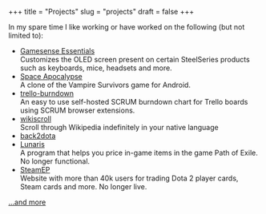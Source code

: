 +++
title = "Projects"
slug = "projects"
draft = false
+++

In my spare time I like working or have worked on the following (but not limited to):

- [Gamesense Essentials](https://github.com/mtricht/gamesense-essentials)\
Customizes the OLED screen present on certain SteelSeries products such as keyboards, mice, headsets and more.
- [Space Apocalypse](https://play.google.com/store/apps/details?id=dev.tricht.space_apocalypse&hl=en_US&gl=US)\
A clone of the Vampire Survivors game for Android.
- [trello-burndown](https://github.com/mtricht/trello-burndown)\
An easy to use self-hosted SCRUM burndown chart for Trello boards using SCRUM browser extensions.
- [wikiscroll](https://mtricht.github.io/wikiscroll/)\
Scroll through Wikipedia indefinitely in your native language
- [back2dota](https://mtricht.github.io/back2dota/)
- [Lunaris](https://github.com/mtricht/lunaris)\
A program that helps you price in-game items in the game Path of Exile. No longer functional.
- [SteamEP](https://web.archive.org/web/20140625103600/https://steamep.com/)\
Website with more than 40k users for trading Dota 2 player cards, Steam cards and more. No longer live.

[...and more](https://github.com/mtricht)